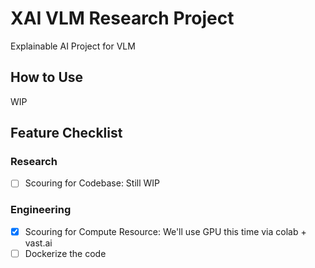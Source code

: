 # XAI VLM Research Project 

Explainable AI Project for VLM

## How to Use

WIP

## Feature Checklist

### Research

- [ ] Scouring for Codebase: Still WIP

### Engineering
- [x] Scouring for Compute Resource: We'll use GPU this time via colab + vast.ai
- [ ] Dockerize the code
